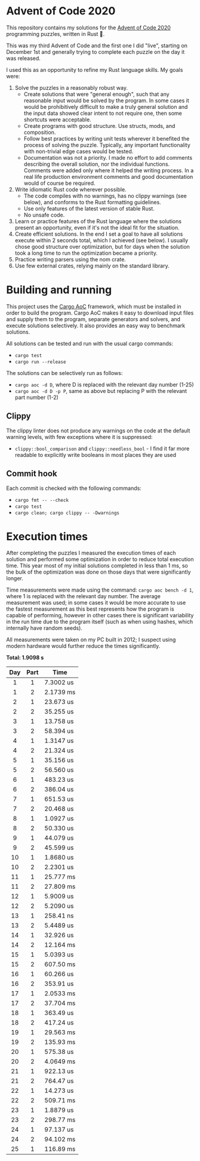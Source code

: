 # Advent of Code 2020
This repository contains my solutions for the [Advent of Code 2020](https://adventofcode.com/2020) programming puzzles, written in Rust 🦀.

This was my third Advent of Code and the first one I did "live", starting on December 1st and generally trying to complete each puzzle on the day it was released.

I used this as an opportunity to refine my Rust language skills. My goals were:
1. Solve the puzzles in a reasonably robust way.
    * Create solutions that were "general enough", such that any reasonable input would be solved by the program. In some cases it would be prohibitively difficult to make a truly general solution and the input data showed clear intent to not require one, then some shortcuts were acceptable.
    * Create programs with good structure. Use structs, mods, and composition.
    * Follow best practices by writing unit tests wherever it benefited the process of solving the puzzle. Typically, any important functionality with non-trivial edge cases would be tested.
    * Documentation was not a priority. I made no effort to add comments describing the overall solution, nor the individual functions. Comments were added only where it helped the writing process. In a real life production environment comments and good documentation would of course be required.
2. Write idiomatic Rust code wherever possible.
    * The code compiles with no warnings, has no clippy warnings (see below), and conforms to the Rust formatting guidelines.
    * Use only features of the latest version of stable Rust.
    * No unsafe code.
3. Learn or practice features of the Rust language where the solutions present an opportunity, even if it's not the ideal fit for the situation.
4. Create efficient solutions. In the end I set a goal to have all solutions execute within 2 seconds total, which I achieved (see below). I usually chose good structure over optimization, but for days when the solution took a long time to run the optimization became a priority.
5. Practice writing parsers using the nom crate.
6. Use few external crates, relying mainly on the standard library.

# Building and running
This project uses the [Cargo AoC](https://github.com/gobanos/cargo-aoc) framework, which must be installed in order to build the program. Cargo AoC  makes it easy to download input files and supply them to the program, separate generators and solvers, and execute solutions selectively. It also provides an easy way to benchmark solutions.

All solutions can be tested and run with the usual cargo commands:
* `cargo test`
* `cargo run --release`

The solutions can be selectively run as follows:
* `cargo aoc -d D`, where D is replaced with the relevant day number (1-25)
* `cargo aoc -d D -p P`, same as above but replacing P with the relevant part number (1-2)

## Clippy
The clippy linter does not produce any warnings on the code at the default warning levels, with few exceptions where it is suppressed:
* `clippy::bool_comparison` and `clippy::needless_bool` - I find it far more readable to explicitly write booleans in most places they are used

## Commit hook
Each commit is checked with the following commands:
* `cargo fmt -- --check`
* `cargo test`
* `cargo clean; cargo clippy -- -Dwarnings`

# Execution times
After completing the puzzles I measured the execution times of each solution and performed some optimization in order to reduce total execution time. This year most of my initial solutions completed in less than 1 ms, so the bulk of the optimization was done on those days that were significantly longer.

Time measurements were made using the command: `cargo aoc bench -d 1`, where 1 is replaced with the relevant day number. The average measurement was used; in some cases it would be more accurate to use the fastest measurement as this best represents how the program is capable of performing, however in other cases there is significant variability in the run time due to the program itself (such as when using hashes, which internally have random seeds).

All measurements were taken on my PC built in 2012; I suspect using modern hardware would further reduce the times significantly.

**Total: 1.9098 s**

Day | Part | Time
:--:| :--: |----------
1   | 1    | 7.3002 us
1   | 2    | 2.1739 ms
2   | 1    | 23.673 us
2   | 2    | 35.255 us
3   | 1    | 13.758 us
3   | 2    | 58.394 us
4   | 1    | 1.3147 us
4   | 2    | 21.324 us
5   | 1    | 35.156 us
5   | 2    | 56.560 us
6   | 1    | 483.23 us
6   | 2    | 386.04 us
7   | 1    | 651.53 us
7   | 2    | 20.468 us
8   | 1    | 1.0927 us
8   | 2    | 50.330 us
9   | 1    | 44.079 us
9   | 2    | 45.599 us
10  | 1    | 1.8680 us
10  | 2    | 2.2301 us
11  | 1    | 25.777 ms
11  | 2    | 27.809 ms
12  | 1    | 5.9009 us
12  | 2    | 5.2090 us
13  | 1    | 258.41 ns
13  | 2    | 5.4489 us
14  | 1    | 32.926 us
14  | 2    | 12.164 ms
15  | 1    | 5.0393 us
15  | 2    | 607.50 ms
16  | 1    | 60.266 us
16  | 2    | 353.91 us
17  | 1    | 2.0533 ms
17  | 2    | 37.704 ms
18  | 1    | 363.49 us
18  | 2    | 417.24 us
19  | 1    | 29.563 ms
19  | 2    | 135.93 ms
20  | 1    | 575.38 us
20  | 2    | 4.0649 ms
21  | 1    | 922.13 us
21  | 2    | 764.47 us
22  | 1    | 14.273 us
22  | 2    | 509.71 ms
23  | 1    | 1.8879 us
23  | 2    | 298.77 ms
24  | 1    | 97.137 us
24  | 2    | 94.102 ms
25  | 1    | 116.89 ms
